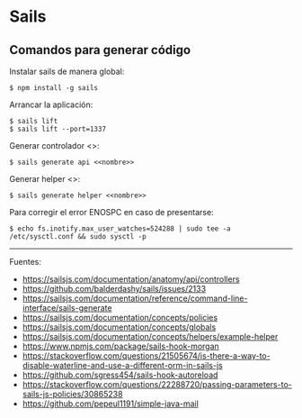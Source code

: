 # Sails

## Comandos para generar código

Instalar sails de manera global:

    $ npm install -g sails

Arrancar la aplicación:

    $ sails lift
    $ sails lift --port=1337

Generar controlador <<nombre>>:

    $ sails generate api <<nombre>>

Generar helper <<nombre>>:

    $ sails generate helper <<nombre>>

Para corregir el error ENOSPC en caso de presentarse:

    $ echo fs.inotify.max_user_watches=524288 | sudo tee -a /etc/sysctl.conf && sudo sysctl -p

---

Fuentes:

+ https://sailsjs.com/documentation/anatomy/api/controllers
+ https://github.com/balderdashy/sails/issues/2133
+ https://sailsjs.com/documentation/reference/command-line-interface/sails-generate
+ https://sailsjs.com/documentation/concepts/policies
+ https://sailsjs.com/documentation/concepts/globals
+ https://sailsjs.com/documentation/concepts/helpers/example-helper
+ https://www.npmjs.com/package/sails-hook-morgan
+ https://stackoverflow.com/questions/21505674/is-there-a-way-to-disable-waterline-and-use-a-different-orm-in-sails-js
+ https://github.com/sgress454/sails-hook-autoreload
+ https://stackoverflow.com/questions/22288720/passing-parameters-to-sails-js-policies/30865238
+ https://github.com/pepeul1191/simple-java-mail
